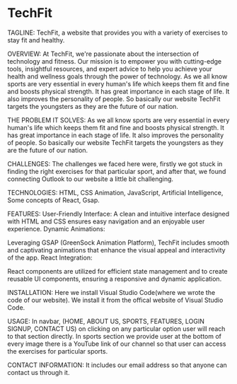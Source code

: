 # TechFit

TAGLINE:
TechFit, a website that provides you with a variety of exercises to stay fit and healthy.

OVERVIEW:
At TechFit, we're passionate about the intersection of technology and fitness. Our mission is to empower you with cutting-edge tools, insightful resources, and expert advice to help you achieve your health and wellness goals through the power of technology. 
As we all know sports are very essential in every human's life which keeps them fit and fine and boosts physical strength. It has great importance in each stage of life. It also improves the personality of people. So basically our website TechFit targets the youngsters as they are the future of our nation.

THE PROBLEM IT SOLVES:
As we all know sports are very essential in every human's life which keeps them fit and fine and boosts physical strength. It has great importance in each stage of life. It also improves the personality of people. So basically our website TechFit targets the youngsters as they are the future of our nation.

CHALLENGES:
The challenges we faced here were, firstly we got stuck in finding the right exercises for that particular sport, and after that, we found connecting Outlook to our website a little bit challenging.

TECHNOLOGIES:
HTML,
CSS Animation,
JavaScript,
Artificial Intelligence,
Some concepts of React,
Gsap.

FEATURES:
User-Friendly Interface:
A clean and intuitive interface designed with HTML and CSS ensures easy navigation and an enjoyable user experience.
Dynamic Animations:

Leveraging GSAP (GreenSock Animation Platform), TechFit includes smooth and captivating animations that enhance the visual appeal and interactivity of the app.
React Integration:

React components are utilized for efficient state management and to create reusable UI components, ensuring a responsive and dynamic application.

INSTALLATION: 
Here we install Visual Studio Code(where we wrote the code of our website). We install it from the offical website of Visual Studio Code.

USAGE:
In navbar, (HOME, ABOUT US, SPORTS, FEATURES, LOGIN SIGNUP, CONTACT US) on clicking on any particular option user will reach to that section directly. In sports section we provide user at the bottom of every image there is a YouTube link of our channel so that user can access the exercises for particular sports.

CONTACT INFORMATION:
It includes our email address so that anyone can contact us through it.

